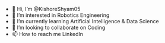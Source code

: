 - 👋 Hi, I’m @KishoreShyam05
- 👀 I’m interested in Robotics Engineering
- 🌱 I’m currently learning Artificial Intelligence & Data Science
- 💞️ I’m looking to collaborate on Coding
- 📫 How to reach me LinkedIn

<!---
KishoreShyam05/KishoreShyam05 is a ✨ special ✨ repository because its `README.md` (this file) appears on your GitHub profile.
You can click the Preview link to take a look at your changes.
--->
